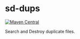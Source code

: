 # sd-dups

[![Maven Central](https://img.shields.io/maven-central/v/de.hasait.sd-dups/sd-dups.svg?label=Maven%20Central)](https://search.maven.org/#search%7Cga%7C1%7Cg%3A%22de.hasait.sd-dups%22%20AND%20a%3A%22sd-dups%22)

Search and Destroy duplicate files.